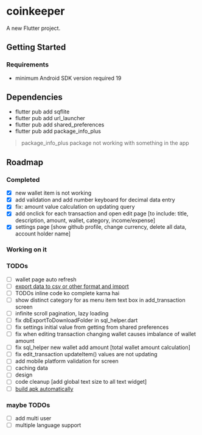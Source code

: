 # coinkeeper

A new Flutter project.

## Getting Started
### Requirements
- minimum Android SDK version required 19

## Dependencies
- flutter pub add sqflite
- flutter pub add url_launcher
- flutter pub add shared_preferences
- flutter pub add package_info_plus
> package_info_plus package not working with something in the app

## Roadmap
### Completed
- [x] new wallet item is not working
- [x] add validation and add number keyboard for decimal data entry
- [x] fix: amount value calculation on updating query
- [x] add onclick for each transaction and open edit page [to include: title, description, amount, wallet, category, income/expense]
- [x] settings page [show github profile, change currency, delete all data, account holder name]

### Working on it

### TODOs
- [ ] wallet page auto refresh
- [ ] [export data to csv or other format and import](https://docs.flutter.dev/cookbook/persistence/reading-writing-files)
- [ ] TODOs inline code ko complete karna hai
- [ ] show distinct category for as menu item text box in add_transaction screen
- [ ] infinite scroll pagination, lazy loading
- [ ] fix dbExportToDownloadFolder in sql_helper.dart
- [ ] fix settings initial value from getting from shared preferences
- [ ] fix when editing transaction changing wallet causes imbalance of wallet amount
- [ ] fix sql_helper new wallet add amount [total wallet amount calculation]
- [ ] fix edit_transaction updateItem() values are not updating
- [ ] add mobile platform validation for screen
- [ ] caching data
- [ ] design
- [ ] code cleanup [add global text size to all text widget]
- [ ] [build apk automatically](https://www.geeksforgeeks.org/flutter-building-and-releasing-apk-using-github-actions/)

### maybe TODOs
- [ ] add multi user
- [ ] multiple language support